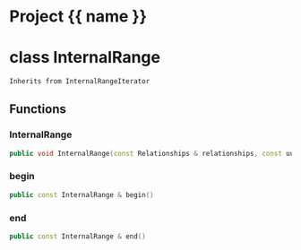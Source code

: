 <script setup>
import {useRoute} from 'vitepress'
const {path} = useRoute()
const tokens = path.split('/')
const words = tokens[2].split('-');
for (let i = 0; i < words.length; i++) {
    words[i] = words[i].charAt(0).toUpperCase() + words[i].slice(1);
    words[i] = words[i].replace('geode', 'Geode')
}
const name = words.join('-');
</script>
# Project {{ name }}

# class InternalRange


```cpp
Inherits from InternalRangeIterator
```



## Functions

### InternalRange

```cpp
public void InternalRange(const Relationships & relationships, const uuid & component_id)
```


### begin

```cpp
public const InternalRange & begin()
```


### end

```cpp
public const InternalRange & end()
```




